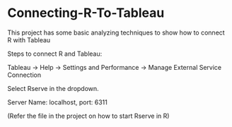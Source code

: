 # Connecting-R-To-Tableau

This project has some basic analyzing techniques to show how to connect R with Tableau

Steps to connect R and Tableau:

Tableau -> Help -> Settings and Performance -> Manage External Service Connection

Select Rserve in the dropdown.

Server Name: localhost, port: 6311

(Refer the file in the project on how to start Rserve in R)

